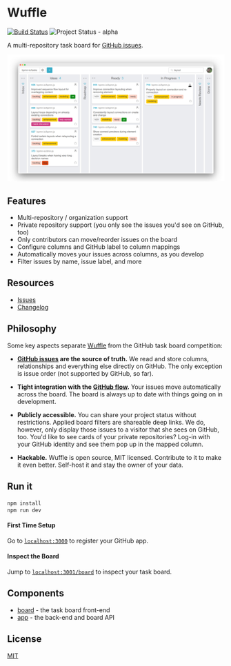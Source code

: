 # Wuffle

[![Build Status](https://travis-ci.com/nikku/wuffle.svg?branch=master)](https://travis-ci.com/nikku/wuffle) ![Project Status - alpha](https://img.shields.io/badge/status-alpha-orange.svg)

A multi-repository task board for [GitHub issues](https://guides.github.com/features/issues/).

![Wuffle Screenshot](./docs/screenshot.png)


## Features

* Multi-repository / organization support
* Private repository support (you only see the issues you'd see on GitHub, too)
* Only contributors can move/reorder issues on the board
* Configure columns and GitHub label to column mappings
* Automatically moves your issues across columns, as you develop
* Filter issues by name, issue label, and more


## Resources

* [Issues](https://github.com/nikku/wuffle/issues)
* [Changelog](./CHANGELOG.md)


## Philosophy

Some key aspects separate [Wuffle](https://github.com/nikku/wuffle) from the GitHub task board competition:

* __[GitHub issues](https://guides.github.com/features/issues/) are the source of truth.__ We read and store columns, relationships and everything else directly on GitHub. The only exception is issue order (not supported by GitHub, so far).

* __Tight integration with the [GitHub flow](https://guides.github.com/introduction/flow/).__ Your issues move automatically across the board. The board is always up to date with things going on in development.

* __Publicly accessible.__ You can share your project status without restrictions. Applied board filters are shareable deep links. We do, however, only display those issues to a visitor that she sees on GitHub, too. You'd like to see cards of your private repositories? Log-in with your GitHub identity and see them pop up in the mapped column.

* __Hackable.__ Wuffle is open source, MIT licensed. Contribute to it to make it even better. Self-host it and stay the owner of your data.


## Run it

```
npm install
npm run dev
```

#### First Time Setup

Go to [`localhost:3000`](http://localhost:3000) to register your GitHub app.

#### Inspect the Board

Jump to [`localhost:3001/board`](http://localhost:3001/board) to inspect your task board.


## Components

* [board](./packages/board) - the task board front-end
* [app](./packages/app) - the back-end and board API


## License

[MIT](LICENSE)
